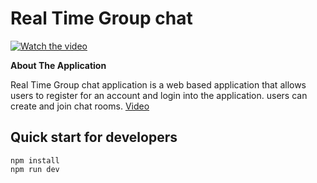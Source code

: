 # Real Time Group chat 

[![Watch the video](https://i3.ytimg.com/vi/uWsxVhqmdYo/maxresdefault.jpg)](https://www.youtube.com/watch?v=uWsxVhqmdYo&t=33s)

**About The Application**


Real Time Group chat application is a web based application that
allows users to register for an account and login into the application.
users can create and join chat rooms. [Video](https://www.youtube.com/watch?v=uWsxVhqmdYo&t=33s)

## Quick start for developers

```
npm install
npm run dev
```
